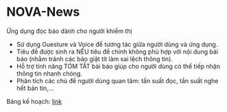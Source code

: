 # NOVA-News
Ứng dụng đọc báo dành cho người khiếm thị

- Sử dụng Guesture và Voice để tương tác giữa người dùng và ứng dụng.
- Tiêu đề được sinh ra NẾU tiêu đề chính không phù hợp với nội dung bài báo (nhằm tránh các báo giật tít làm sai lệch thông tin).
- Hỗ trợ tính năng TÓM TẮT bài báo giúp cho người dùng có thể tiếp nhận thông tin nhanh chóng.
- Phân tích các chủ đề người dùng quan tâm: tần suất đọc, tần suất nghe hết bản tin,...

Bảng kế hoạch: [link](https://docs.google.com/document/d/1RgOFN_cNlvrLL2PAHkUwD-PxSMQhXA9xC56tUj8yfiU/edit)
